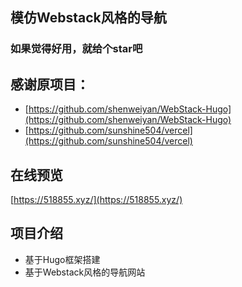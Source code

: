 ## 模仿Webstack风格的导航
### 如果觉得好用，就给个star吧

## 感谢原项目：
* [https://github.com/shenweiyan/WebStack-Hugo](https://github.com/shenweiyan/WebStack-Hugo)
* [https://github.com/sunshine504/vercel](https://github.com/sunshine504/vercel)

## 在线预览
[https://518855.xyz/](https://518855.xyz/)

## 项目介绍
- 基于Hugo框架搭建
- 基于Webstack风格的导航网站
